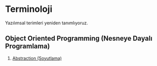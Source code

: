 # Terminoloji
Yazılımsal terimleri yeniden tanımlıyoruz. 

## Object Oriented Programming (Nesneye Dayalı Programlama)

1. [Abstraction (Soyutlama)](oop/abstraction.md)
